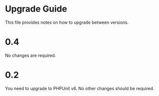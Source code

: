 # Upgrade Guide

This file provides notes on how to upgrade between versions.

# 0.4

No changes are required.

# 0.2

You need to upgrade to PHPUnit v6. No other changes should be required.
